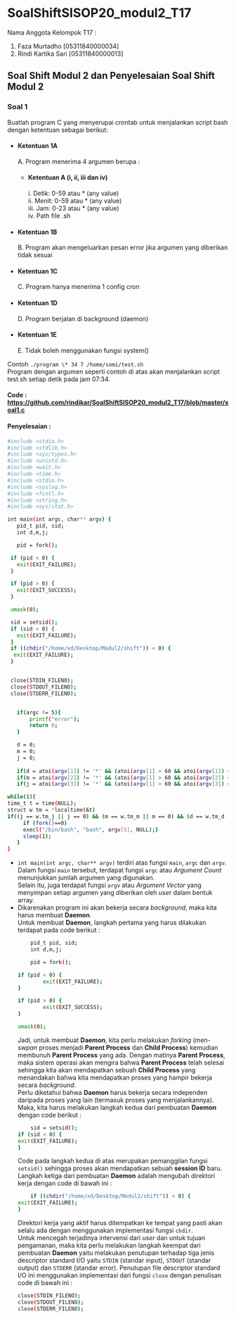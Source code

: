 # SoalShiftSISOP20_modul2_T17
Nama Anggota Kelompok T17 :
  1. Faza Murtadho [05311840000034]
  2. Rindi Kartika Sari [05311840000013]

## Soal Shift Modul 2 dan Penyelesaian Soal Shift Modul 2
### Soal 1
Buatlah program C yang menyerupai crontab untuk menjalankan script bash dengan
ketentuan sebagai berikut: <br>
* #### Ketentuan 1A
  A. Program menerima 4 argumen berupa : <br> 
    * #### Ketentuan A (i, ii, iii dan iv)
      i. Detik: 0-59 atau * (any value) <br>
      ii. Menit: 0-59 atau * (any value) <br>
      iii. Jam: 0-23 atau * (any value) <br>
      iv. Path file .sh <br>
* #### Ketentuan 1B
  B. Program akan mengeluarkan pesan error jika argumen yang diberikan tidak sesuai 
* #### Ketentuan 1C
  C. Program hanya menerima 1 config cron
* #### Ketentuan 1D
  D. Program berjalan di background (daemon)
* #### Ketentuan 1E
  E. Tidak boleh menggunakan fungsi system() <br>
  
Contoh ```./program \* 34 7 /home/somi/test.sh ``` <br>
Program dengan argumen seperti contoh di atas akan menjalankan script test.sh setiap
detik pada jam 07:34.
 #### Code : https://github.com/rindikar/SoalShiftSISOP20_modul2_T17/blob/master/soal1.c
 #### Penyelesaian :
 ```bash
 #include <stdio.h>
#include <stdlib.h>
#include <sys/types.h>
#include <unistd.h>
#include <wait.h>
#include <time.h>
#include <stdio.h>
#include <syslog.h>
#include <fcntl.h>
#include <string.h>
#include <sys/stat.h>

int main(int argc, char** argv) {
	pid_t pid, sid;
	int d,m,j;

	pid = fork();

  if (pid < 0) {
    exit(EXIT_FAILURE);
  }

  if (pid > 0) {
    exit(EXIT_SUCCESS);
  }

  umask(0);

  sid = setsid();
  if (sid < 0) {
    exit(EXIT_FAILURE);
  }
  if ((chdir("/home/xd/Desktop/Modul2/shift")) < 0) {
   exit(EXIT_FAILURE);
  }


  close(STDIN_FILENO);
  close(STDOUT_FILENO);
  close(STDERR_FILENO);


	if(argc != 5){
		printf("error");
		return 0;
	}

	d = 0;
	m = 0;
	j = 0;
	
    if(d = atoi(argv[1]) != '*' && (atoi(argv[1] > 60 && atoi(argv[1]) < 0);
    if(m = atoi(argv[2]) != '*' && (atoi(argv[1] > 60 && atoi(argv[2]) < 0);
    if(j = atoi(argv[3]) != '*' && (atoi(argv[1] > 60 && atoi(argv[3]) < 0);

while(1){
 time_t t = time(NULL);
 struct w tm = *localtime(&t)
 if((j == w.tm_j || j == 0) && (m == w.tm_m || m == 0) && (d == w.tm_d || d == 0)) {
      if (fork()==0)
      execl("/bin/bash", "bash", argv[5], NULL);}
      sleep(1);
    }
}
```
* ```int main(int argc, char** argv)``` terdiri atas fungsi ```main```, ```argc``` dan ```argv```.<br> Dalam fungsi ```main``` tersebut, terdapat fungsi ```argc``` atau _Argument Count_ menunjukkan jumlah argumen yang digunakan. <br>
Selain itu, juga terdapat fungsi ```argv``` atau _Argument Vector_ yang menyimpan setiap argumen yang diberikan oleh _user_ dalam bentuk array. <br>
* Dikarenakan program ini akan bekerja secara _background_, maka kita harus membuat __Daemon__. <br>
Untuk membuat __Daemon__, langkah pertama yang harus dilakukan terdapat pada code berikut :
	```bash
		pid_t pid, sid;
		int d,m,j;

		pid = fork();

  	if (pid < 0) {
    		exit(EXIT_FAILURE);
  	}

  	if (pid > 0) {
    		exit(EXIT_SUCCESS);
	}

  umask(0);
	``` 
	Jadi, untuk membuat __Daemon__, kita perlu melakukan _forking_ (men-_swpan_ proses menjadi __Parent Process__ dan __Child Process__) kemudian membunuh __Parent Process__ yang ada. Dengan matinya __Parent Process__, maka sistem operasi akan mengira bahwa __Parent Process__ telah selesai sehingga kita akan mendapatkan sebuah __Child Process__ yang menandakan bahwa kita mendapatkan proses yang hampir bekerja secara _background_. <br>
	Perlu diketahui bahwa __Daemon__ harus bekerja secara independen daripada proses yang lain (termasuk proses yang menjalankannya). Maka, kita harus melakukan langkah kedua dari pembuatan __Daemon__ dengan code berikut : 
	```bash 
	 	sid = setsid();
  if (sid < 0) {
    exit(EXIT_FAILURE);
  }
  	```
	Code pada langkah kedua di atas merupakan pemanggilan fungsi ```setsid()``` sehingga proses akan mendapatkan sebuah __session ID__ baru. 
	Langkah ketiga dari pembuatan __Daemon__ adalah mengubah direktori kerja dengan code di bawah ini :
	```bash
		if ((chdir("/home/xd/Desktop/Modul2/shift")) < 0) {
   exit(EXIT_FAILURE);
  }
  	```
	Direktori kerja yang aktif harus ditempatkan ke tempat yang pasti akan selalu ada dengan menggunakan implementasi fungsi ```chdir```. <br>
	Untuk mencegah terjadinya intervensi dari _user_ dan untuk tujuan pengamanan, maka kita perlu melakukan langkah keempat dari pembuatan __Daemon__ yaitu melakukan penutupan terhadap tiga jenis descriptor standard I/O yaitu ```STDIN``` (standar input), ```STDOUT``` (standar output) dan ```STDERR``` (standar error). Penutupan file descriptor standard I/O ini menggunakan implementasi dari fungsi ```close``` dengan penulisan code di bawah ini :
	```bash
	close(STDIN_FILENO);
  close(STDOUT_FILENO);
  close(STDERR_FILENO);
  	```

	
	
    

